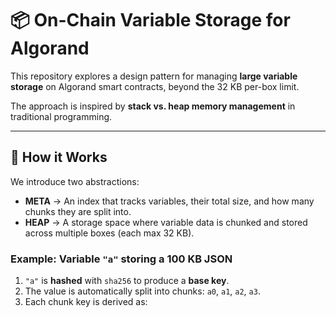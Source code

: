 # 📦 On-Chain Variable Storage for Algorand

This repository explores a design pattern for managing **large variable storage** on Algorand smart contracts, beyond the 32 KB per-box limit.  

The approach is inspired by **stack vs. heap memory management** in traditional programming.  

---

## 🔧 How it Works

We introduce two abstractions:  

- **META** → An index that tracks variables, their total size, and how many chunks they are split into.  
- **HEAP** → A storage space where variable data is chunked and stored across multiple boxes (each max 32 KB).  

### Example: Variable `"a"` storing a 100 KB JSON  

1. `"a"` is **hashed** with `sha256` to produce a **base key**.  
2. The value is automatically split into chunks: `a0`, `a1`, `a2`, `a3`.  
3. Each chunk key is derived as:  